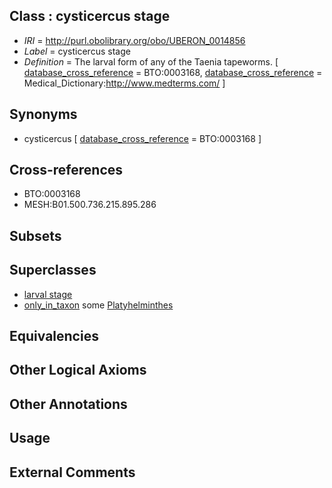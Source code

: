 
## Class : cysticercus stage

 * *IRI* = http://purl.obolibrary.org/obo/UBERON_0014856
 * *Label* = cysticercus stage
 * *Definition* = The larval form of any of the Taenia tapeworms. [ [database_cross_reference](../../ef/oboInOwl#hasDbXref.md) = BTO:0003168, [database_cross_reference](../../ef/oboInOwl#hasDbXref.md) = Medical_Dictionary:http://www.medterms.com/ ]

## Synonyms

 * cysticercus [ [database_cross_reference](../../ef/oboInOwl#hasDbXref.md) = BTO:0003168 ]

## Cross-references

 * BTO:0003168
 * MESH:B01.500.736.215.895.286

## Subsets


## Superclasses

 * [larval stage](../../UBERON/69/UBERON_0000069.md)
 * [only_in_taxon](../../RO/60/RO_0002160.md) some [Platyhelminthes](../../NCBITaxon/57/NCBITaxon_6157.md)

## Equivalencies


## Other Logical Axioms


## Other Annotations


## Usage


## External Comments

